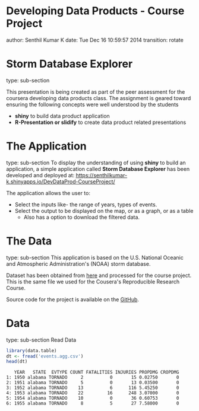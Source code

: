 Developing Data Products - Course Project
========================================================
author: Senthil Kumar K
date: Tue Dec 16 10:59:57 2014
transition: rotate


Storm Database Explorer
========================================================
type: sub-section

This presentation is being created as part of the peer assessment for the coursera developing data products class. The assignment is geared toward ensuring the following concepts were well understood by the students

- **shiny** to build data product application
- **R-Presentation or slidify** to create data product related presentations

The Application
========================================================
type: sub-section
To display the understanding of using **shiny** to build an application, a simple application called **Storm Database Explorer** has been developed and deployed at: 
https://senthilkumar-k.shinyapps.io/DevDataProd-CourseProject/

The application allows the user to:
- Select the inputs like- the range of years, types of events. 
- Select the output to be displayed on the map, or as a graph, or as a table 
  - Also has a option to download the filtered data.


The Data
========================================================
type: sub-section
This application is based on the U.S. National Oceanic and Atmospheric Administration's (NOAA) storm database.

Dataset has been obtained from [here](https://d396qusza40orc.cloudfront.net/repdata%2Fdata%2FStormData.csv.bz2) and processed for the course project. This is the same file we used for the Cousera's Reproducible Research Course.

Source code for the project is available on the [GitHub](https://github.com/Senthilkumar-k/DevDataProd-CourseProject).


Data
=====================
type: sub-section
Read Data

```r
library(data.table)
dt <- fread('events.agg.csv')
head(dt)
```

```
   YEAR   STATE  EVTYPE COUNT FATALITIES INJURIES PROPDMG CROPDMG
1: 1950 alabama TORNADO     2          0       15 0.02750       0
2: 1951 alabama TORNADO     5          0       13 0.03500       0
3: 1952 alabama TORNADO    13          6      116 5.45250       0
4: 1953 alabama TORNADO    22         16      248 3.07000       0
5: 1954 alabama TORNADO    10          0       36 0.60753       0
6: 1955 alabama TORNADO     8          5       27 7.58000       0
```
